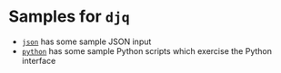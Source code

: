 <!-- (C) British Crown Copyright 2016, Met Office.
     See LICENSE.md in the top directory for license details. -->

# Samples for `djq`
* [`json`](json/) has some sample JSON input
* [`python`](python/) has some sample Python scripts which exercise
  the Python interface